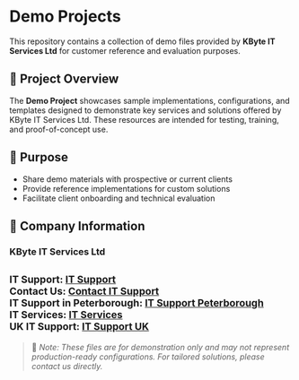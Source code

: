 # Demo Projects

This repository contains a collection of demo files provided by **KByte IT Services Ltd** for customer reference and evaluation purposes.

## 📁 Project Overview

The **Demo Project** showcases sample implementations, configurations, and templates designed to demonstrate key services and solutions offered by KByte IT Services Ltd. These resources are intended for testing, training, and proof-of-concept use.

## 🚀 Purpose

- Share demo materials with prospective or current clients  
- Provide reference implementations for custom solutions  
- Facilitate client onboarding and technical evaluation  

## 🔗 Company Information

### **KByte IT Services Ltd**

<small>IT Support: [IT Support](https://kbyte.co.uk)  
Contact Us: [Contact IT Support](https://kbyte.co.uk/contact/)  
IT Support in Peterborough: [IT Support Peterborough](https://kbyte.co.uk/it-support-peterborough/)  
IT Services: [IT Services](https://kbyte.co.uk/it-services/)  
UK IT Support: [IT Support UK](https://kbyte.co.uk/it-support-uk/)</small>  
---

> 📌 _Note: These files are for demonstration only and may not represent production-ready configurations. For tailored solutions, please contact us directly._

